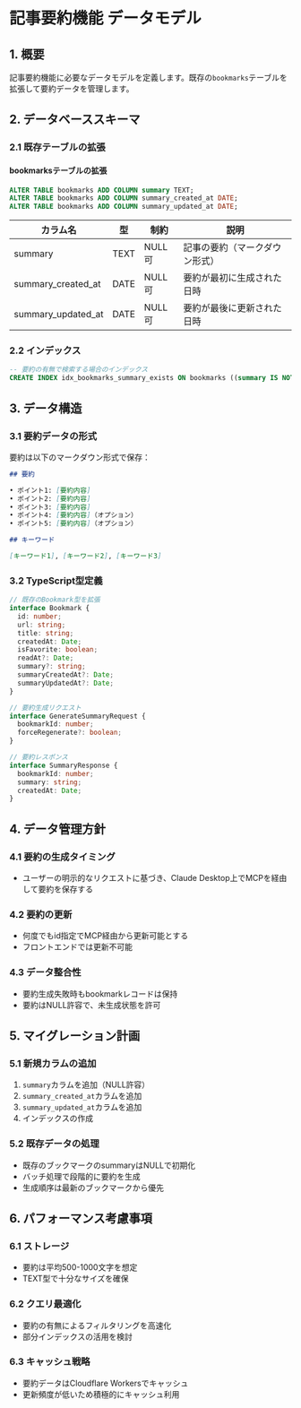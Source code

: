 # 記事要約機能 データモデル

## 1. 概要

記事要約機能に必要なデータモデルを定義します。既存の`bookmarks`テーブルを拡張して要約データを管理します。

## 2. データベーススキーマ

### 2.1 既存テーブルの拡張

#### bookmarksテーブルの拡張
```sql
ALTER TABLE bookmarks ADD COLUMN summary TEXT;
ALTER TABLE bookmarks ADD COLUMN summary_created_at DATE;
ALTER TABLE bookmarks ADD COLUMN summary_updated_at DATE;
```

| カラム名 | 型 | 制約 | 説明 |
|---------|------|------|------|
| summary | TEXT | NULL可 | 記事の要約（マークダウン形式） |
| summary_created_at | DATE | NULL可 | 要約が最初に生成された日時 |
| summary_updated_at | DATE | NULL可 | 要約が最後に更新された日時 |

### 2.2 インデックス

```sql
-- 要約の有無で検索する場合のインデックス
CREATE INDEX idx_bookmarks_summary_exists ON bookmarks ((summary IS NOT NULL));
```

## 3. データ構造

### 3.1 要約データの形式

要約は以下のマークダウン形式で保存：

```markdown
## 要約

• ポイント1: [要約内容]
• ポイント2: [要約内容]
• ポイント3: [要約内容]
• ポイント4: [要約内容]（オプション）
• ポイント5: [要約内容]（オプション）

## キーワード

[キーワード1], [キーワード2], [キーワード3]
```

### 3.2 TypeScript型定義

```typescript
// 既存のBookmark型を拡張
interface Bookmark {
  id: number;
  url: string;
  title: string;
  createdAt: Date;
  isFavorite: boolean;
  readAt?: Date;
  summary?: string;
  summaryCreatedAt?: Date;
  summaryUpdatedAt?: Date;
}

// 要約生成リクエスト
interface GenerateSummaryRequest {
  bookmarkId: number;
  forceRegenerate?: boolean;
}

// 要約レスポンス
interface SummaryResponse {
  bookmarkId: number;
  summary: string;
  createdAt: Date;
}
```

## 4. データ管理方針

### 4.1 要約の生成タイミング
- ユーザーの明示的なリクエストに基づき、Claude Desktop上でMCPを経由して要約を保存する

### 4.2 要約の更新
- 何度でもid指定でMCP経由から更新可能とする
- フロントエンドでは更新不可能

### 4.3 データ整合性
- 要約生成失敗時もbookmarkレコードは保持
- 要約はNULL許容で、未生成状態を許可

## 5. マイグレーション計画

### 5.1 新規カラムの追加
1. `summary`カラムを追加（NULL許容）
2. `summary_created_at`カラムを追加
3. `summary_updated_at`カラムを追加
4. インデックスの作成

### 5.2 既存データの処理
- 既存のブックマークのsummaryはNULLで初期化
- バッチ処理で段階的に要約を生成
- 生成順序は最新のブックマークから優先

## 6. パフォーマンス考慮事項

### 6.1 ストレージ
- 要約は平均500-1000文字を想定
- TEXT型で十分なサイズを確保

### 6.2 クエリ最適化
- 要約の有無によるフィルタリングを高速化
- 部分インデックスの活用を検討

### 6.3 キャッシュ戦略
- 要約データはCloudflare Workersでキャッシュ
- 更新頻度が低いため積極的にキャッシュ利用